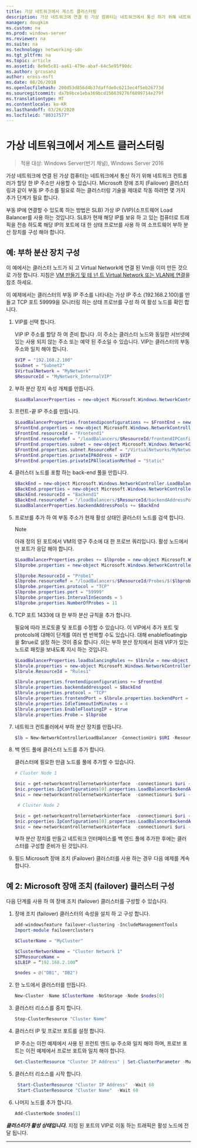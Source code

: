 ```yaml
---
title: 가상 네트워크에서 게스트 클러스터링
description: 가상 네트워크에 연결 된 가상 컴퓨터는 네트워크에서 통신 하기 위해 네트워크 컨트롤러가 할당 한 IP 주소만 사용할 수 있습니다.  Microsoft 장애 조치 (Failover) 클러스터링과 같이 부동 IP 주소를 필요로 하는 클러스터링 기술을 제대로 작동 하려면 몇 가지 추가 단계가 필요 합니다.
manager: dougkim
ms.custom: na
ms.prod: windows-server
ms.reviewer: na
ms.suite: na
ms.technology: networking-sdn
ms.tgt_pltfrm: na
ms.topic: article
ms.assetid: 8e9e5c81-aa61-479e-abaf-64c5e95f90dc
ms.author: grcusanz
author: eross-msft
ms.date: 08/26/2018
ms.openlocfilehash: 200d53d856d4b37daffde0c6213ec4f5eb26773d
ms.sourcegitcommit: da7b9bce1eba369bcd156639276f6899714e279f
ms.translationtype: MT
ms.contentlocale: ko-KR
ms.lasthandoff: 03/26/2020
ms.locfileid: "80317577"
---
```

# <a name="guest-clustering-in-a-virtual-network"></a>가상 네트워크에서 게스트 클러스터링

>적용 대상: Windows Server(반기 채널), Windows Server 2016

가상 네트워크에 연결 된 가상 컴퓨터는 네트워크에서 통신 하기 위해 네트워크 컨트롤러가 할당 한 IP 주소만 사용할 수 있습니다.  Microsoft 장애 조치 (Failover) 클러스터링과 같이 부동 IP 주소를 필요로 하는 클러스터링 기술을 제대로 작동 하려면 몇 가지 추가 단계가 필요 합니다.

부동 IP에 연결할 수 있도록 하는 방법은 SLB\) 가상 IP \(VIP\)\(소프트웨어 Load Balancer를 사용 하는 것입니다.  SLB가 현재 해당 IP를 보유 하 고 있는 컴퓨터로 트래픽을 전송 하도록 해당 IP의 포트에 대 한 상태 프로브를 사용 하 여 소프트웨어 부하 분산 장치를 구성 해야 합니다.


## <a name="example-load-balancer-configuration"></a>예: 부하 분산 장치 구성

이 예에서는 클러스터 노드가 되 고 Virtual Network에 연결 된 Vm을 이미 만든 것으로 가정 합니다.  지침은 [VM 만들기 및 테 넌 트 Virtual Network 또는 VLAN에 연결](https://technet.microsoft.com/windows-server-docs/networking/sdn/manage/create-a-tenant-vm)을 참조 하세요.  

이 예제에서는 클러스터의 부동 IP 주소를 나타내는 가상 IP 주소 (192.168.2.100)를 만들고 TCP 포트 59999을 모니터링 하는 상태 프로브를 구성 하 여 활성 노드를 확인 합니다.

1. VIP를 선택 합니다.<p>VIP IP 주소를 할당 하 여 준비 합니다 .이 주소는 클러스터 노드와 동일한 서브넷에 있는 사용 되지 않는 주소 또는 예약 된 주소일 수 있습니다.  VIP는 클러스터의 부동 주소와 일치 해야 합니다.

   ```PowerShell
   $VIP = "192.168.2.100"
   $subnet = "Subnet2"
   $VirtualNetwork = "MyNetwork"
   $ResourceId = "MyNetwork_InternalVIP"
   ```

2. 부하 분산 장치 속성 개체를 만듭니다.

   ```PowerShell
   $LoadBalancerProperties = new-object Microsoft.Windows.NetworkController.LoadBalancerProperties
   ```

3. 프런트\-끝 IP 주소를 만듭니다.

   ```PowerShell
   $LoadBalancerProperties.frontendipconfigurations += $FrontEnd = new-object Microsoft.Windows.NetworkController.LoadBalancerFrontendIpConfiguration
   $FrontEnd.properties = new-object Microsoft.Windows.NetworkController.LoadBalancerFrontendIpConfigurationProperties
   $FrontEnd.resourceId = "Frontend1"
   $FrontEnd.resourceRef = "/loadBalancers/$ResourceId/frontendIPConfigurations/$($FrontEnd.resourceId)"
   $FrontEnd.properties.subnet = new-object Microsoft.Windows.NetworkController.Subnet
   $FrontEnd.properties.subnet.ResourceRef = "/VirtualNetworks/MyNetwork/Subnets/Subnet2"
   $FrontEnd.properties.privateIPAddress = $VIP
   $FrontEnd.properties.privateIPAllocationMethod = "Static"
   ```

4. 클러스터 노드를 포함 하는 back\-end 풀을 만듭니다.

   ```PowerShell
   $BackEnd = new-object Microsoft.Windows.NetworkController.LoadBalancerBackendAddressPool
   $BackEnd.properties = new-object Microsoft.Windows.NetworkController.LoadBalancerBackendAddressPoolProperties
   $BackEnd.resourceId = "Backend1"
   $BackEnd.resourceRef = "/loadBalancers/$ResourceId/backendAddressPools/$($BackEnd.resourceId)"
   $LoadBalancerProperties.backendAddressPools += $BackEnd
   ```

5. 프로브를 추가 하 여 부동 주소가 현재 활성 상태인 클러스터 노드를 검색 합니다. 

   >[!NOTE]
   >아래 정의 된 포트에서 VM의 영구 주소에 대 한 프로브 쿼리입니다.  활성 노드에서만 포트가 응답 해야 합니다. 

   ```PowerShell
   $LoadBalancerProperties.probes += $lbprobe = new-object Microsoft.Windows.NetworkController.LoadBalancerProbe
   $lbprobe.properties = new-object Microsoft.Windows.NetworkController.LoadBalancerProbeProperties

   $lbprobe.ResourceId = "Probe1"
   $lbprobe.resourceRef = "/loadBalancers/$ResourceId/Probes/$($lbprobe.resourceId)"
   $lbprobe.properties.protocol = "TCP"
   $lbprobe.properties.port = "59999"
   $lbprobe.properties.IntervalInSeconds = 5
   $lbprobe.properties.NumberOfProbes = 11
   ```

6. TCP 포트 1433에 대 한 부하 분산 규칙을 추가 합니다.<p>필요에 따라 프로토콜 및 포트를 수정할 수 있습니다.  이 VIP에서 추가 포트 및 protcols에 대해이 단계를 여러 번 반복할 수도 있습니다.  대해 enablefloatingip을 $true로 설정 하는 것이 중요 합니다 .이는 부하 분산 장치에서 원래 VIP가 있는 노드로 패킷을 보내도록 지시 하는 것입니다.

   ```PowerShell
   $LoadBalancerProperties.loadbalancingRules += $lbrule = new-object Microsoft.Windows.NetworkController.LoadBalancingRule
   $lbrule.properties = new-object Microsoft.Windows.NetworkController.LoadBalancingRuleProperties
   $lbrule.ResourceId = "Rules1"

   $lbrule.properties.frontendipconfigurations += $FrontEnd
   $lbrule.properties.backendaddresspool = $BackEnd 
   $lbrule.properties.protocol = "TCP"
   $lbrule.properties.frontendPort = $lbrule.properties.backendPort = 1433 
   $lbrule.properties.IdleTimeoutInMinutes = 4
   $lbrule.properties.EnableFloatingIP = $true
   $lbrule.properties.Probe = $lbprobe
   ```

7. 네트워크 컨트롤러에서 부하 분산 장치를 만듭니다.

   ```PowerShell
   $lb = New-NetworkControllerLoadBalancer -ConnectionUri $URI -ResourceId $ResourceId -Properties $LoadBalancerProperties -Force
   ```

8. 백 엔드 풀에 클러스터 노드를 추가 합니다.<p>클러스터에 필요한 만큼 노드를 풀에 추가할 수 있습니다.

   ```PowerShell
   # Cluster Node 1

   $nic = get-networkcontrollernetworkinterface  -connectionuri $uri -resourceid "ClusterNode1_Network-Adapter"
   $nic.properties.IpConfigurations[0].properties.LoadBalancerBackendAddressPools += $lb.properties.backendaddresspools[0]
   $nic = new-networkcontrollernetworkinterface  -connectionuri $uri -resourceid $nic.resourceid -properties $nic.properties -force

    # Cluster Node 2

   $nic = get-networkcontrollernetworkinterface  -connectionuri $uri -resourceid "ClusterNode2_Network-Adapter"
   $nic.properties.IpConfigurations[0].properties.LoadBalancerBackendAddressPools += $lb.properties.backendaddresspools[0]
   $nic = new-networkcontrollernetworkinterface  -connectionuri $uri -resourceid $nic.resourceid -properties $nic.properties -force
   ```

   부하 분산 장치를 만들고 네트워크 인터페이스를 백 엔드 풀에 추가한 후에는 클러스터를 구성할 준비가 된 것입니다.  

9. 필드 Microsoft 장애 조치 (Failover) 클러스터를 사용 하는 경우 다음 예제를 계속 합니다. 

## <a name="example-2-configuring-a-microsoft-failover-cluster"></a>예 2: Microsoft 장애 조치 (failover) 클러스터 구성

다음 단계를 사용 하 여 장애 조치 (failover) 클러스터를 구성할 수 있습니다.

1. 장애 조치 (failover) 클러스터의 속성을 설치 하 고 구성 합니다.

   ```PowerShell
   add-windowsfeature failover-clustering -IncludeManagementTools
   Import-module failoverclusters

   $ClusterName = "MyCluster"
   
   $ClusterNetworkName = "Cluster Network 1"
   $IPResourceName =  
   $ILBIP = “192.168.2.100” 

   $nodes = @("DB1", "DB2")
   ```

2. 한 노드에서 클러스터를 만듭니다.

   ```PowerShell
   New-Cluster -Name $ClusterName -NoStorage -Node $nodes[0]
   ```

3. 클러스터 리소스를 중지 합니다.

   ```PowerShell
   Stop-ClusterResource "Cluster Name" 
   ```

4. 클러스터 IP 및 프로브 포트를 설정 합니다.<p>IP 주소는 이전 예제에서 사용 된 프런트 엔드 ip 주소와 일치 해야 하며, 프로브 포트는 이전 예제에서 프로브 포트와 일치 해야 합니다.

   ```PowerShell
   Get-ClusterResource "Cluster IP Address" | Set-ClusterParameter -Multiple @{"Address"="$ILBIP";"ProbePort"="59999";"SubnetMask"="255.255.255.255";"Network"="$ClusterNetworkName";"EnableDhcp"=0}
   ```

5. 클러스터 리소스를 시작 합니다.

   ```PowerShell
    Start-ClusterResource "Cluster IP Address"  -Wait 60 
    Start-ClusterResource "Cluster Name"  -Wait 60 
   ```

6. 나머지 노드를 추가 합니다.

   ```PowerShell
   Add-ClusterNode $nodes[1]
   ```

_**클러스터가 활성 상태입니다.**_ 지정 된 포트의 VIP로 이동 하는 트래픽은 활성 노드에 전달 됩니다.

---